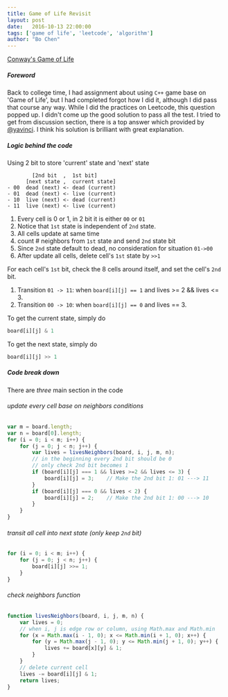 ```yaml
---
title: Game of Life Revisit
layout: post
date:   2016-10-13 22:00:00 
tags: ['game of life', 'leetcode', 'algorithm']
author: "Bo Chen"
---
```

[Conway's Game of Life](https://en.wikipedia.org/wiki/Conway%27s_Game_of_Life)

##### Foreword
Back to college time, I had assignment about using `C++` game base on 'Game of Life', but I had completed forgot how I did it, although I did pass that course any way. While I did the practices on Leetcode, this question popped up. I didn't come up the good solution to pass all the test. I tried to get from discussion section, there is a top answer which provided by [@yavinci](https://discuss.leetcode.com/topic/29054/easiest-java-solution-with-explanation). I think his solution is brilliant with great explanation. 

##### Logic behind the code
Using 2 bit to store 'current' state and 'next' state
~~~
        [2nd bit  ,  1st bit] 
      [next state ,  current state]
- 00  dead (next) <- dead (current)
- 01  dead (next) <- live (current)  
- 10  live (next) <- dead (current)  
- 11  live (next) <- live (current)
~~~

1. Every cell is 0 or 1, in 2 bit it is either `00` or `01`
2. Notice that `1st` state is independent of `2nd` state.
3. All cells update at same time
4. count # neighbors from `1st` state and send `2nd` state bit
5. Since `2nd` state default to dead, no consideration for situation `01->00`
6. After update all cells, delete cell's `1st` state by `>>1`

For each cell's `1st` bit, check the 8 cells around itself, and set the cell's `2nd` bit.

1. Transition `01 -> 11`: when `board[i][j] == 1` and lives >= 2 && lives <= 3.
2. Transition `00 -> 10`: when `board[i][j] == 0` and lives == 3.

To get the current state, simply do
~~~js
board[i][j] & 1
~~~
To get the next state, simply do
~~~js
board[i][j] >> 1
~~~

##### Code break down
There are *three* main section in the code

###### update every cell base on neighbors conditions
~~~js
var m = board.length;
var n = board[0].length;
for (i = 0; i < m; i++) {
    for (j = 0; j < n; j++) {
        var lives = livesNeighbors(board, i, j, m, n);
        // in the beginning every 2nd bit should be 0
        // only check 2nd bit becomes 1
        if (board[i][j] === 1 && lives >=2 && lives <= 3) {
            board[i][j] = 3;    // Make the 2nd bit 1: 01 ---> 11
        }
        if (board[i][j] === 0 && lives < 2) {
            board[i][j] = 2;    // Make the 2nd bit 1: 00 ---> 10
        }
    }
}
~~~

###### transit all cell into next state (only keep `2nd` bit)
~~~js
for (i = 0; i < m; i++) {
    for (j = 0; j < n; j++) {
        board[i][j] >>= 1;
    }
}
~~~

###### check neighbors function
~~~js
function livesNeighbors(board, i, j, m, n) {
    var lives = 0;
    // when i, j is edge row or column, using Math.max and Math.min
    for (x = Math.max(i - 1, 0); x <= Math.min(i + 1, 0); x++) {
        for (y = Math.max(j - 1, 0); y <= Math.min(j + 1, 0); y++) {
            lives += board[x][y] & 1;
        }
    }
    // delete current cell
    lives -= board[i][j] & 1;
    return lives;
}
~~~
